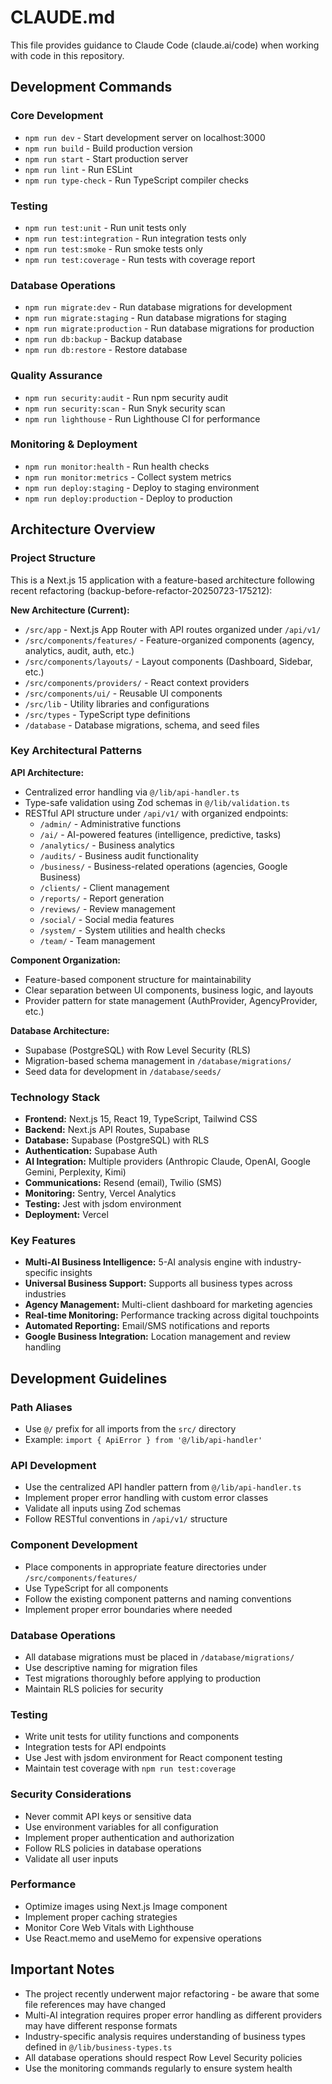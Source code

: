 # CLAUDE.md

This file provides guidance to Claude Code (claude.ai/code) when working with code in this repository.

## Development Commands

### Core Development
- `npm run dev` - Start development server on localhost:3000
- `npm run build` - Build production version 
- `npm run start` - Start production server
- `npm run lint` - Run ESLint
- `npm run type-check` - Run TypeScript compiler checks

### Testing
- `npm run test:unit` - Run unit tests only
- `npm run test:integration` - Run integration tests only
- `npm run test:smoke` - Run smoke tests only
- `npm run test:coverage` - Run tests with coverage report

### Database Operations
- `npm run migrate:dev` - Run database migrations for development
- `npm run migrate:staging` - Run database migrations for staging
- `npm run migrate:production` - Run database migrations for production
- `npm run db:backup` - Backup database
- `npm run db:restore` - Restore database

### Quality Assurance
- `npm run security:audit` - Run npm security audit
- `npm run security:scan` - Run Snyk security scan
- `npm run lighthouse` - Run Lighthouse CI for performance

### Monitoring & Deployment
- `npm run monitor:health` - Run health checks
- `npm run monitor:metrics` - Collect system metrics
- `npm run deploy:staging` - Deploy to staging environment
- `npm run deploy:production` - Deploy to production

## Architecture Overview

### Project Structure
This is a Next.js 15 application with a feature-based architecture following recent refactoring (backup-before-refactor-20250723-175212):

**New Architecture (Current):**
- `/src/app` - Next.js App Router with API routes organized under `/api/v1/`
- `/src/components/features/` - Feature-organized components (agency, analytics, audit, auth, etc.)
- `/src/components/layouts/` - Layout components (Dashboard, Sidebar, etc.)  
- `/src/components/providers/` - React context providers
- `/src/components/ui/` - Reusable UI components
- `/src/lib` - Utility libraries and configurations
- `/src/types` - TypeScript type definitions
- `/database` - Database migrations, schema, and seed files

### Key Architectural Patterns

**API Architecture:**
- Centralized error handling via `@/lib/api-handler.ts`
- Type-safe validation using Zod schemas in `@/lib/validation.ts`
- RESTful API structure under `/api/v1/` with organized endpoints:
  - `/admin/` - Administrative functions
  - `/ai/` - AI-powered features (intelligence, predictive, tasks)
  - `/analytics/` - Business analytics
  - `/audits/` - Business audit functionality
  - `/business/` - Business-related operations (agencies, Google Business)
  - `/clients/` - Client management
  - `/reports/` - Report generation
  - `/reviews/` - Review management
  - `/social/` - Social media features
  - `/system/` - System utilities and health checks
  - `/team/` - Team management

**Component Organization:**
- Feature-based component structure for maintainability
- Clear separation between UI components, business logic, and layouts
- Provider pattern for state management (AuthProvider, AgencyProvider, etc.)

**Database Architecture:**
- Supabase (PostgreSQL) with Row Level Security (RLS)
- Migration-based schema management in `/database/migrations/`
- Seed data for development in `/database/seeds/`

### Technology Stack
- **Frontend:** Next.js 15, React 19, TypeScript, Tailwind CSS
- **Backend:** Next.js API Routes, Supabase
- **Database:** Supabase (PostgreSQL) with RLS
- **Authentication:** Supabase Auth
- **AI Integration:** Multiple providers (Anthropic Claude, OpenAI, Google Gemini, Perplexity, Kimi)
- **Communications:** Resend (email), Twilio (SMS)
- **Monitoring:** Sentry, Vercel Analytics
- **Testing:** Jest with jsdom environment
- **Deployment:** Vercel

### Key Features
- **Multi-AI Business Intelligence:** 5-AI analysis engine with industry-specific insights
- **Universal Business Support:** Supports all business types across industries
- **Agency Management:** Multi-client dashboard for marketing agencies
- **Real-time Monitoring:** Performance tracking across digital touchpoints
- **Automated Reporting:** Email/SMS notifications and reports
- **Google Business Integration:** Location management and review handling

## Development Guidelines

### Path Aliases
- Use `@/` prefix for all imports from the `src/` directory
- Example: `import { ApiError } from '@/lib/api-handler'`

### API Development
- Use the centralized API handler pattern from `@/lib/api-handler.ts`
- Implement proper error handling with custom error classes
- Validate all inputs using Zod schemas
- Follow RESTful conventions in `/api/v1/` structure

### Component Development
- Place components in appropriate feature directories under `/src/components/features/`
- Use TypeScript for all components
- Follow the existing component patterns and naming conventions
- Implement proper error boundaries where needed

### Database Operations
- All database migrations must be placed in `/database/migrations/`
- Use descriptive naming for migration files
- Test migrations thoroughly before applying to production
- Maintain RLS policies for security

### Testing
- Write unit tests for utility functions and components
- Integration tests for API endpoints
- Use Jest with jsdom environment for React component testing
- Maintain test coverage with `npm run test:coverage`

### Security Considerations
- Never commit API keys or sensitive data
- Use environment variables for all configuration
- Implement proper authentication and authorization
- Follow RLS policies in database operations
- Validate all user inputs

### Performance
- Optimize images using Next.js Image component
- Implement proper caching strategies
- Monitor Core Web Vitals with Lighthouse
- Use React.memo and useMemo for expensive operations

## Important Notes

- The project recently underwent major refactoring - be aware that some file references may have changed
- Multi-AI integration requires proper error handling as different providers may have different response formats
- Industry-specific analysis requires understanding of business types defined in `@/lib/business-types.ts`
- All database operations should respect Row Level Security policies
- Use the monitoring commands regularly to ensure system health